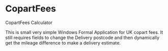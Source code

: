 # CopartFees
CopartFees Calculator

This is small very simple Windows Formal Application for UK copart fees. It still requires fields to change the Delivery postcode and then dynamically get the mileage difference to make a delivery estimate.
